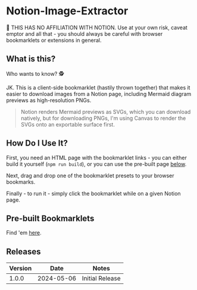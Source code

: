 # Notion-Image-Extractor

🚨 THIS HAS NO AFFILIATION WITH NOTION. Use at your own risk, caveat emptor and all that - you should always be careful with browser bookmarklets or extensions in general.

## What is this?

Who wants to know? 🕵️

JK. This is a client-side bookmarklet (hastily thrown together) that makes it easier to download images from a Notion page, including Mermaid diagram previews as high-resolution PNGs.

> Notion renders Mermaid previews as SVGs, which you can download natively, but for downloading PNGs, I'm using Canvas to render the SVGs onto an exportable surface first.

## How Do I Use It?

First, you need an HTML page with the bookmarklet links - you can either build it yourself (`npm run build`), or you can use the pre-built page [below](#pre-built-bookmarklets).

Next, drag and drop one of the bookmarklet presets to your browser bookmarks.

Finally - to run it - simply click the bookmarklet while on a given Notion page.

## Pre-built Bookmarklets

Find 'em [here](https://jsbin.com/fuzalijega/edit?html,output).

## Releases

Version | Date | Notes
--- | --- | ---
1.0.0 | 2024-05-06 | Initial Release
